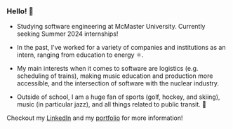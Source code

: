 ### Hello! 👋

- Studying software engineering at McMaster University. Currently seeking Summer 2024 internships!

- In the past, I've worked for a variety of companies and institutions as an intern, ranging from education to energy ⚛️.

- My main interests when it comes to software are logistics (e.g. scheduling of trains), making music education and production more accessible,
and the intersection of software with the nuclear industry.

- Outside of school, I am a huge fan of sports (golf, hockey, and skiing), music (in particular jazz), and all things related to public transit. 🚆

Checkout my [LinkedIn](https://www.linkedin.com/in/ethanwalsh03/) and my [portfolio](https://ethanwalsh16.github.io/portfolio/) for more information!
